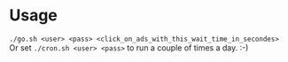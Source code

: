 # Usage
`./go.sh <user> <pass> <click_on_ads_with_this_wait_time_in_secondes>`  
Or set `./cron.sh <user> <pass>` to run a couple of times a day. :-)

